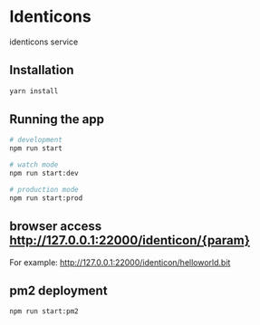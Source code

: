 # Identicons

identicons service

## Installation

```bash
yarn install
```

## Running the app

```bash
# development
npm run start

# watch mode
npm run start:dev

# production mode
npm run start:prod
```

## browser access http://127.0.0.1:22000/identicon/{param}

For example: http://127.0.0.1:22000/identicon/helloworld.bit

## pm2 deployment
```bash
npm run start:pm2
```
